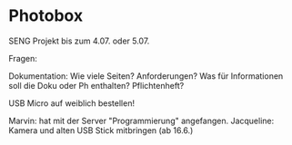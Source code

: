 # Photobox
SENG Projekt bis zum 4.07. oder 5.07.

Fragen:

Dokumentation:  Wie viele Seiten?
                Anforderungen?
                Was für Informationen soll die Doku oder Ph enthalten?
Pflichtenheft?

USB Micro auf weiblich bestellen!

Marvin: hat mit der Server "Programmierung" angefangen.
Jacqueline: Kamera und alten USB Stick mitbringen (ab 16.6.)


